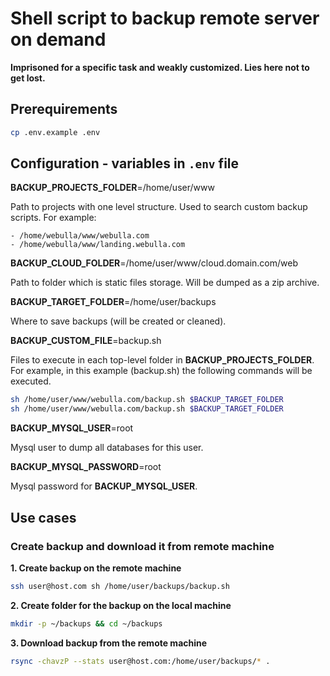 # Shell script to backup remote server on demand
**Imprisoned for a specific task and weakly customized. Lies here not to get lost.**

## Prerequirements
```bash
cp .env.example .env
```

## Configuration - variables in `.env` file
**BACKUP_PROJECTS_FOLDER**=/home/user/www

Path to projects with one level structure. Used to search custom backup scripts. For example:

```
- /home/webulla/www/webulla.com
- /home/webulla/www/landing.webulla.com
```

**BACKUP_CLOUD_FOLDER**=/home/user/www/cloud.domain.com/web

Path to folder which is static files storage. Will be dumped as a zip archive.

**BACKUP_TARGET_FOLDER**=/home/user/backups

Where to save backups (will be created or cleaned).

**BACKUP_CUSTOM_FILE**=backup.sh

Files to execute in each top-level folder in **BACKUP_PROJECTS_FOLDER**. For example, in this example (backup.sh) the following commands will be executed.

```bash
sh /home/user/www/webulla.com/backup.sh $BACKUP_TARGET_FOLDER
sh /home/user/www/webulla.com/backup.sh $BACKUP_TARGET_FOLDER
```

**BACKUP_MYSQL_USER**=root

Mysql user to dump all databases for this user.

**BACKUP_MYSQL_PASSWORD**=root

Mysql password for **BACKUP_MYSQL_USER**.

## Use cases
### Create backup and download it from remote machine

**1. Create backup on the remote machine**
```bash
ssh user@host.com sh /home/user/backups/backup.sh
```

**2. Create folder for the backup on the local machine**
```bash
mkdir -p ~/backups && cd ~/backups
```

**3. Download backup from the remote machine**
```bash
rsync -chavzP --stats user@host.com:/home/user/backups/* .
```
